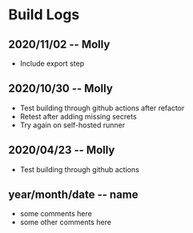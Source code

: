 # Build Logs

## 2020/11/02 -- Molly
+ Include export step

## 2020/10/30 -- Molly
+ Test building through github actions after refactor
+ Retest after adding missing secrets
+ Try again on self-hosted runner

## 2020/04/23 -- Molly
+ Test building through github actions

## year/month/date -- name
+ some comments here
+ some other comments here

